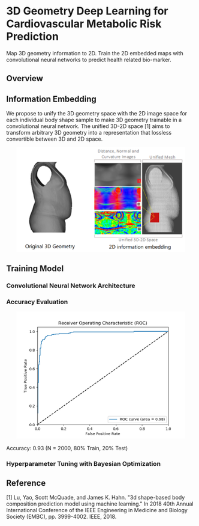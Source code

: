 # 3D Geometry Deep Learning for Cardiovascular Metabolic Risk Prediction
Map 3D geometry information to 2D. Train the 2D embedded maps with convolutional neural networks to predict health related bio-marker.  

## Overview

## Information Embedding
We propose to unify the 3D geometry space with the 2D image space for each individual body shape sample to make 3D geometry trainable in a convolutional neural network. The unified 3D-2D space [1] aims to transform arbitrary 3D geometry into a representation that lossless convertible between 3D and 2D space. 

<p align="center">
<img width="450" src= demo/3D_Shape_Embedding.png>
</p>

## Training Model
### Convolutional Neural Network Architecture

### Accuracy Evaluation
<p align="center">
<img width="450" src= demo/ROC.png>
</p>
Accuracy: 0.93 (N = 2000, 80% Train, 20% Test) 

### Hyperparameter Tuning with Bayesian Optimization

## Reference
[1] Lu, Yao, Scott McQuade, and James K. Hahn. "3d shape-based body composition prediction model using machine learning." In 2018 40th Annual International Conference of the IEEE Engineering in Medicine and Biology Society (EMBC), pp. 3999-4002. IEEE, 2018.



